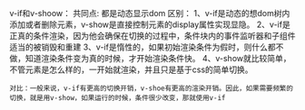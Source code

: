 v-if和v-shoow：
共同点: 都是动态显示dom
区别：
    1、v-if是动态的想dom树内添加或者删除元素，v-show是直接控制元素的display属性实现显隐。
    2、v-if是正真的条件渲染，因为他会确保在切换的过程中，条件块内的事件监听器和子组件适当的被销毁和重建
    3、v-if是惰性的，如果初始渲染条件为假时，则什么都不做，知道渲染条件变为真的时候，才开始渲染条件快。
    4、v-show就比较简单，不管元素是怎么样的，一开始就渲染，并且只是基于css的简单切换。
    
    对比：一般来说，v-if有更高的切换开销，v-shoe有更高的渲染开销。因此，如果需要频繁的切换，就是用v-show，如果运行的时候，条件很少改变，那就使用v-if

